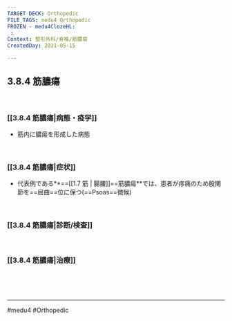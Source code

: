 ```yaml
---
TARGET DECK: Orthopedic
FILE TAGS: medu4 Orthopedic
FROZEN - medu4ClozeHL:
 : 
Context: 整形外科/脊椎/筋膿瘍
CreatedDay: 2021-05-15

---
```


## 3.8.4 筋膿瘍

<br>

### [[3.8.4 筋膿瘍|病態・疫学]]
* 筋内に膿瘍を形成した病態

<br>

### [[3.8.4 筋膿瘍|症状]]
* 代表例である**==[[1.7 筋 | 腸腰]]==筋膿瘍**では、患者が疼痛のため股関節を==屈曲==位に保つ(==Psoas==徴候)
<!--ID: 1621069649784-->


<br>

### [[3.8.4 筋膿瘍|診断/検査]]


<br>

### [[3.8.4 筋膿瘍|治療]]


<br><br><br>

---
#medu4 #Orthopedic 
